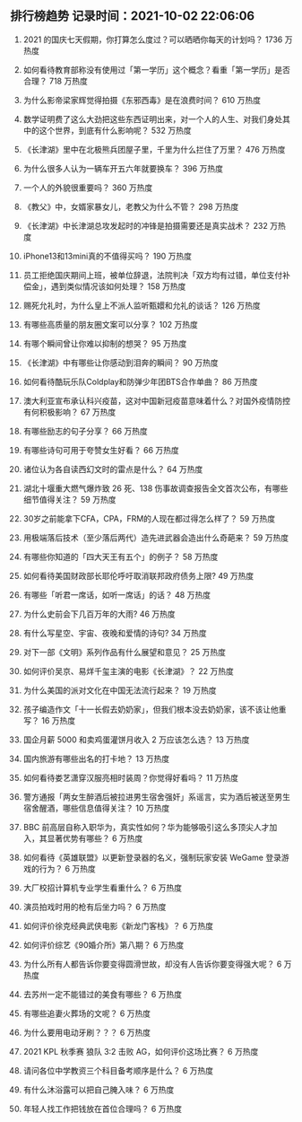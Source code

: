 
## 排行榜趋势 记录时间：2021-10-02 22:06:06
  
  1. 2021 的国庆七天假期，你打算怎么度过？可以晒晒你每天的计划吗？ 1736 万热度
    
  2. 如何看待教育部称没有使用过「第一学历」这个概念？看重「第一学历」是否合理？ 718 万热度
    
  3. 为什么影帝梁家辉觉得拍摄《东邪西毒》是在浪费时间？ 610 万热度
    
  4. 数学证明费了这么大劲把这些东西证明出来，对一个人的人生、对我们身处其中的这个世界，到底有什么影响呢？ 532 万热度
    
  5. 《长津湖》里中在北极熊兵团屋子里，千里为什么拦住了万里？ 476 万热度
    
  6. 为什么很多人认为一辆车开五六年就要换车？ 396 万热度
    
  7. 一个人的外貌很重要吗？ 360 万热度
    
  8. 《教父》中，女婿家暴女儿，老教父为什么不管？ 298 万热度
    
  9. 《长津湖》中长津湖总攻发起时的冲锋是拍摄需要还是真实战术？ 232 万热度
    
  10. iPhone13和13mini真的不值得买吗？ 190 万热度
    
  11. 员工拒绝国庆期间上班，被单位辞退，法院判决「双方均有过错，单位支付补偿金」，遇到类似情况该如何处理？ 158 万热度
    
  12. 赐死允礼时，为什么皇上不派人监听甄嬛和允礼的谈话？ 126 万热度
    
  13. 有哪些高质量的朋友圈文案可以分享？ 102 万热度
    
  14. 有哪个瞬间曾让你难以抑制的想哭？ 95 万热度
    
  15. 《长津湖》中有哪些让你感动到泪奔的瞬间？ 90 万热度
    
  16. 如何看待酷玩乐队Coldplay和防弹少年团BTS合作单曲？ 86 万热度
    
  17. 澳大利亚宣布承认科兴疫苗，这对中国新冠疫苗意味着什么？对国外疫情防控有何积极影响？ 67 万热度
    
  18. 有哪些励志的句子分享？ 66 万热度
    
  19. 有哪些诗句可用于夸赞女生好看？ 66 万热度
    
  20. 诸位认为各自读西幻文时的雷点是什么？ 64 万热度
    
  21. 湖北十堰重大燃气爆炸致 26 死、138 伤事故调查报告全文首次公布，有哪些细节值得关注？ 59 万热度
    
  22. 30岁之前能拿下CFA，CPA，FRM的人现在都过得怎么样了？ 59 万热度
    
  23. 用极端落后技术（至少落后两代）造先进武器会造出什么奇葩来？ 59 万热度
    
  24. 有哪些你知道的「四大天王有五个」的例子？ 58 万热度
    
  25. 如何看待美国财政部长耶伦呼吁取消联邦政府债务上限? 49 万热度
    
  26. 有哪些「听君一席话，如听一席话」的话？ 48 万热度
    
  27. 为什么史前会下几百万年的大雨? 46 万热度
    
  28. 有什么写星空、宇宙、夜晚和爱情的诗句? 34 万热度
    
  29. 对下一部《文明》系列作品有什么展望和意见？ 25 万热度
    
  30. 如何评价吴京、易烊千玺主演的电影《长津湖》？ 22 万热度
    
  31. 为什么美国的派对文化在中国无法流行起来？ 19 万热度
    
  32. 孩子编造作文「十一长假去奶奶家」，但我们根本没去奶奶家，该不该让他重写？ 16 万热度
    
  33. 国企月薪  5000 和卖鸡蛋灌饼月收入 2 万应该怎么选？ 13 万热度
    
  34. 国内旅游有哪些出名的打卡地？ 13 万热度
    
  35. 如何看待娄艺潇穿汉服亮相时装周？你觉得好看吗？ 11 万热度
    
  36. 警方通报「两女生醉酒后被拉进男生宿舍强奸」系谣言，实为酒后被送至男生宿舍醒酒，哪些信息值得关注？ 10 万热度
    
  37. BBC 前高层自称入职华为，真实性如何？华为能够吸引这么多顶尖人才加入，其显著优势有哪些？ 6 万热度
    
  38. 如何看待《英雄联盟》以更新登录器的名义，强制玩家安装 WeGame 登录游戏的行为？ 6 万热度
    
  39. 大厂校招计算机专业学生看重什么？ 6 万热度
    
  40. 演员拍戏时用的枪有后坐力吗？ 6 万热度
    
  41. 如何评价徐克经典武侠电影《新龙门客栈》？ 6 万热度
    
  42. 如何评价综艺《90婚介所》第八期？ 6 万热度
    
  43. 为什么所有人都告诉你要变得圆滑世故，却没有人告诉你要变得强大呢？ 6 万热度
    
  44. 去苏州一定不能错过的美食有哪些？ 6 万热度
    
  45. 有哪些追妻火葬场的文呢？ 6 万热度
    
  46. 为什么要用电动牙刷？？？ 6 万热度
    
  47. 2021 KPL 秋季赛 狼队 3:2 击败 AG，如何评价这场比赛？ 6 万热度
    
  48. 请问各位中学教资三个科目备考顺序是什么？ 6 万热度
    
  49. 有什么沐浴露可以把自己腌入味？ 6 万热度
    
  50. 年轻人找工作把钱放在首位合理吗？ 6 万热度
    
